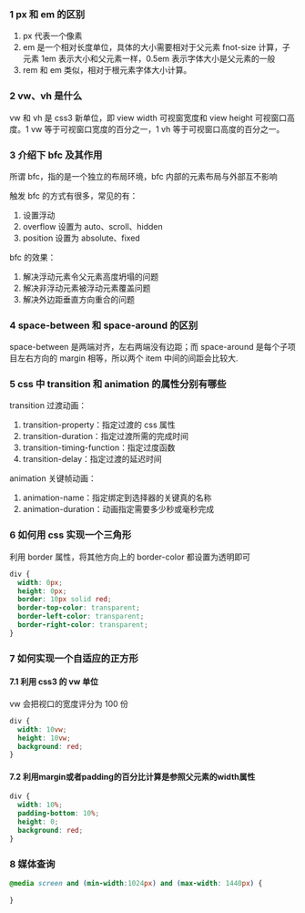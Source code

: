 ### 1 px 和 em 的区别

1. px 代表一个像素
2. em 是一个相对长度单位，具体的大小需要相对于父元素 fnot-size 计算，子元素 1em 表示大小和父元素一样，0.5em 表示字体大小是父元素的一般
3. rem 和 em 类似，相对于根元素字体大小计算。

### 2 vw、vh 是什么

vw 和 vh 是 css3 新单位，即 view width 可视窗宽度和 view height 可视窗口高度。1 vw 等于可视窗口宽度的百分之一，1 vh 等于可视窗口高度的百分之一。

### 3 介绍下 bfc 及其作用

所谓 bfc，指的是一个独立的布局环境，bfc 内部的元素布局与外部互不影响

触发 bfc 的方式有很多，常见的有：

1. 设置浮动
2. overflow 设置为 auto、scroll、hidden
3. position 设置为 absolute、fixed

bfc 的效果：

1. 解决浮动元素令父元素高度坍塌的问题
2. 解决非浮动元素被浮动元素覆盖问题
3. 解决外边距垂直方向重合的问题

### 4 space-between 和 space-around 的区别

space-between 是两端对齐，左右两端没有边距；而 space-around 是每个子项目左右方向的 margin 相等，所以两个 item 中间的间距会比较大.

### 5 css 中 transition 和 animation 的属性分别有哪些

transition 过渡动画：

1. transition-property：指定过渡的 css 属性
2. transition-duration：指定过渡所需的完成时间
3. transition-timing-function：指定过度函数
4. transition-delay：指定过渡的延迟时间

animation 关键帧动画：

1. animation-name：指定绑定到选择器的关键真的名称
2. animation-duration：动画指定需要多少秒或毫秒完成

### 6 如何用 css 实现一个三角形

利用 border 属性，将其他方向上的 border-color 都设置为透明即可

```css
div {
  width: 0px;
  height: 0px;
  border: 10px solid red;
  border-top-color: transparent;
  border-left-color: transparent;
  border-right-color: transparent;
}
```

### 7 如何实现一个自适应的正方形

#### 7.1 利用 css3 的 vw 单位

vw 会把视口的宽度评分为 100 份

```css
div {
  width: 10vw;
  height: 10vw;
  background: red;
}
```
#### 7.2 利用margin或者padding的百分比计算是参照父元素的width属性

```css
div {
  width: 10%;
  padding-bottom: 10%;
  height: 0;
  background: red;
}
```

### 8 媒体查询

```css
@media screen and (min-width:1024px) and (max-width: 1440px) {
  
}
```